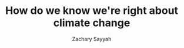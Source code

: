 ---
title: How do we know we're right about climate change
course: ISOS101
author: Zachary Sayyah
source: KB20200828003106
---